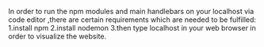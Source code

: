 In order to run the npm modules and main handlebars on your localhost via code editor ,there are certain requirements which are needed to be fulfilled:
1.install npm
2.install nodemon
3.then type localhost in your web browser in order to visualize the website.
